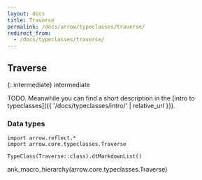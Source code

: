 ```yaml
---
layout: docs
title: Traverse
permalink: /docs/arrow/typeclasses/traverse/
redirect_from:
  - /docs/typeclasses/traverse/
---
```


## Traverse

{:.intermediate}
intermediate

TODO. Meanwhile you can find a short description in the [intro to typeclasses]({{ '/docs/typeclasses/intro/' | relative_url }}).


### Data types

```kotlin:ank:replace
import arrow.reflect.*
import arrow.core.typeclasses.Traverse

TypeClass(Traverse::class).dtMarkdownList()
```

ank_macro_hierarchy(arrow.core.typeclasses.Traverse)

